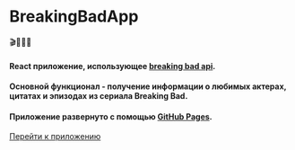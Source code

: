 # BreakingBadApp
:clapper::train::movie_camera::pill:

#### React приложение, использующее [breaking bad api](https://breakingbadapi.com/documentation).

#### Основной функционал - получение информации о любимых актерах, цитатах и эпизодах из сериала Breaking Bad.

#### Приложение развернуто с помощью [GitHub Pages](https://pages.github.com/).

[Перейти к приложению](https://estur28.github.io/breaking-bad-app/#/)
